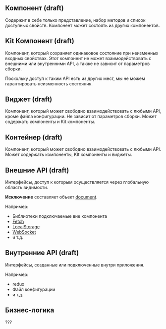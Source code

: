 ## Компонент (draft)

Содержит в себе только представление, набор методов и список доступных свойств.
Компонент может состоять из других компонентов.

## Kit Компонент (draft)

Компонент, который сохраняет одинаковое состояние при неизменных входных свойствах.
Этот компонент не может взаимодействовать с внешними или внутренними API, а также не зависит от параметров сборки.

Поскольку доступ к таким API есть из других мест, мы не можем гарантировать неизменность состояния.

## Виджет (draft)

Компонент, который может свободно взаимодействовать с любыми API, кроме файла конфигурации.
Не зависит от параметров сборки. Может содержать компоненты и Kit компоненты.

## Контейнер (draft)

Компонент, который может свободно взаимодействовать с любыми API.
Может содержать компоненты, KIt компоненты и виджеты.

## Внешние API (draft)

Интерфейсы, доступ к которым осуществляется через глобальную область видимости.

**Исключение** составляет объект [document](https://developer.mozilla.org/ru/docs/Web/API/Document).

Например:

* Библиотеки подключаемые вне компонента
* [Fetch](https://developer.mozilla.org/ru/docs/Web/API/Fetch_API)
* [LocalStorage](https://developer.mozilla.org/ru/docs/Web/API/Window/localStorage)
* [WebSocket](https://developer.mozilla.org/ru/docs/Web/API/WebSocket)
* и т.д.

## Внутренние API (draft)

Интерфейсы, созданные или подключенные внутри приложения.

Например:

* redux
* Файл конфигурации
* и т.д.

## Бизнес-логика

???
